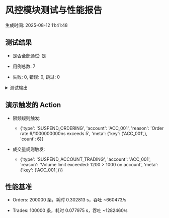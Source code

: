 # 风控模块测试与性能报告

生成时间: 2025-08-12 11:41:48


## 测试结果

- 是否全部通过: 是

- 用例总数: 7

- 失败: 0, 错误: 0, 跳过: 0


<details><summary>测试输出</summary>


```
test_deterministic_action_sequence (test_e2e.E2EVerificationTests.test_deterministic_action_sequence) ... ok
test_hot_update (test_rules.RiskEngineTests.test_hot_update) ... ok
test_order_rate_limit_trigger_and_resume (test_rules.RiskEngineTests.test_order_rate_limit_trigger_and_resume) ... ok
test_persistence_roundtrip (test_rules.RiskEngineTests.test_persistence_roundtrip) ... ok
test_volume_limit_and_daily_reset (test_rules.RiskEngineTests.test_volume_limit_and_daily_reset) ... ok
test_order_rate_limit_by_product (test_rules_product.ProductDimensionTests.test_order_rate_limit_by_product) ... ok
test_volume_limit_by_product (test_rules_product.ProductDimensionTests.test_volume_limit_by_product) ... ok

----------------------------------------------------------------------
Ran 7 tests in 0.001s

OK
```

</details>


## 演示触发的 Action

- 限频规则触发:

  - {'type': 'SUSPEND_ORDERING', 'account': 'ACC_001', 'reason': 'Order rate 6/1000000000ns exceeds 5', 'meta': {'key': ('ACC_001',), 'count': 6}}

- 成交量规则触发:

  - {'type': 'SUSPEND_ACCOUNT_TRADING', 'account': 'ACC_001', 'reason': 'Volume limit exceeded: 1200 > 1000 on account', 'meta': {'key': ('ACC_001',)}}



## 性能基准

- Orders: 200000 条，耗时 0.302813 s，吞吐 ~660473/s

- Trades: 100000 条，耗时 0.077975 s，吞吐 ~1282460/s
